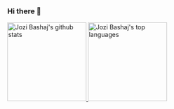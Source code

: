 ### Hi there 👋

<!--
**CodeAlb/codealb** is a ✨ _special_ ✨ repository because its `README.md` (this file) appears on your GitHub profile.

Here are some ideas to get you started:

- 🔭 I’m currently working on ...
- 🌱 I’m currently learning ...
- 👯 I’m looking to collaborate on ...
- 🤔 I’m looking for help with ...
- 💬 Ask me about ...
- 📫 How to reach me: ...
- 😄 Pronouns: ...
- ⚡ Fun fact: ...
-->
<a href="https://www.linkedin.com/in/jozibashaj">
  <img height="180rem" src="https://github-readme-stats.vercel.app/api?username=CodeAlb&show_icons=true&theme=react" alt="Jozi Bashaj's github stats" />
  <img height="180rem" src="https://github-readme-stats.vercel.app/api/top-langs/?username=CodeAlb&layout=compact&theme=react" alt="Jozi Bashaj's top languages" />
</a>
